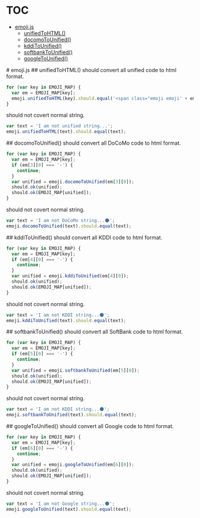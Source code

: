 # TOC
   - [emoji.js](#emojijs)
     - [unifiedToHTML()](#emojijs-unifiedtohtml)
     - [docomoToUnified()](#emojijs-docomotounified)
     - [kddiToUnified()](#emojijs-kdditounified)
     - [softbankToUnified()](#emojijs-softbanktounified)
     - [googleToUnified()](#emojijs-googletounified)
<a name="" />
 
<a name="emojijs" />
# emoji.js
<a name="emojijs-unifiedtohtml" />
## unifiedToHTML()
should convert all unified code to html format.

```js
for (var key in EMOJI_MAP) {
  var em = EMOJI_MAP[key];
  emoji.unifiedToHTML(key).should.equal('<span class="emoji emoji' + em[2] + '" title="' + em[1] + '"></span>');
}
```

should not covert normal string.

```js
var text = 'I am not unified string...';
emoji.unifiedToHTML(text).should.equal(text);
```

<a name="emojijs-docomotounified" />
## docomoToUnified()
should convert all DoCoMo code to html format.

```js
for (var key in EMOJI_MAP) {
  var em = EMOJI_MAP[key];
  if (em[3][0] === '-') {
    continue;
  }
  var unified = emoji.docomoToUnified(em[3][0]);
  should.ok(unified);
  should.ok(EMOJI_MAP[unified]);
}
```

should not covert normal string.

```js
var text = 'I am not DoCoMo string...🌑';
emoji.docomoToUnified(text).should.equal(text);
```

<a name="emojijs-kdditounified" />
## kddiToUnified()
should convert all KDDI code to html format.

```js
for (var key in EMOJI_MAP) {
  var em = EMOJI_MAP[key];
  if (em[4][0] === '-') {
    continue;
  }
  var unified = emoji.kddiToUnified(em[4][0]);
  should.ok(unified);
  should.ok(EMOJI_MAP[unified]);
}
```

should not covert normal string.

```js
var text = 'I am not KDDI string...🌑';
emoji.kddiToUnified(text).should.equal(text);
```

<a name="emojijs-softbanktounified" />
## softbankToUnified()
should convert all SoftBank code to html format.

```js
for (var key in EMOJI_MAP) {
  var em = EMOJI_MAP[key];
  if (em[5][0] === '-') {
    continue;
  }
  var unified = emoji.softbankToUnified(em[5][0]);
  should.ok(unified);
  should.ok(EMOJI_MAP[unified]);
}
```

should not covert normal string.

```js
var text = 'I am not KDDI string...🌑';
emoji.softbankToUnified(text).should.equal(text);
```

<a name="emojijs-googletounified" />
## googleToUnified()
should convert all Google code to html format.

```js
for (var key in EMOJI_MAP) {
  var em = EMOJI_MAP[key];
  if (em[6][0] === '-') {
    continue;
  }
  var unified = emoji.googleToUnified(em[6][0]);
  should.ok(unified);
  should.ok(EMOJI_MAP[unified]);
}
```

should not covert normal string.

```js
var text = 'I am not Google string...🌑';
emoji.googleToUnified(text).should.equal(text);
```

